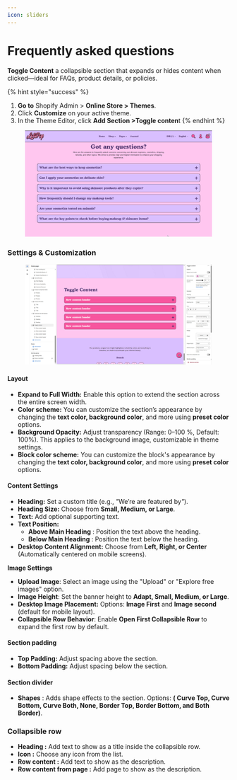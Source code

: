```yaml
---
icon: sliders
---
```


# Frequently asked questions

**Toggle Content** a collapsible section that expands or hides content when clicked—ideal for FAQs, product details, or policies.

{% hint style="success" %}
1. **Go to** Shopify Admin > **Online Store > Themes**.
2. Click **Customize** on your active theme.
3. In the Theme Editor, click **Add Section >Toggle conten**t
{% endhint %}

<figure><img src=".gitbook/assets/ToggleContent-01.jpg" alt=""><figcaption></figcaption></figure>

### **Settings & Customization**

<figure><img src=".gitbook/assets/ToggleContent-02.jpg" alt=""><figcaption></figcaption></figure>

#### **Layout** <a href="#layout" id="layout"></a>

* **Expand to Full Width:** Enable this option to extend the section across the entire screen width.
* **Color scheme:** You can customize the section’s appearance by changing the **text color, background color**, and more using **preset color** options.
* **Background Opacity:** Adjust transparency (Range: 0–100 %, Default: 100%). This applies to the background image, customizable in theme settings.
* **Block color scheme:** You can customize the block's appearance by changing the **text color, background color**, and more using **preset color** options.

#### **Content Settings**

* **Heading:** Set a custom title (e.g., _"_&#x57;e’re are featured b&#x79;_"_).
* **Heading Size:** Choose from **Small, Medium, or Large**.
* **Text:** Add optional supporting text.
* **Text Position:**
  * **Above Main Heading** : Position the text above the heading.
  * **Below Main Heading** : Position the text below the heading.
* **Desktop Content Alignment:** Choose from **Left, Right, or Center** (Automatically centered on mobile screens).

**Image Settings**

* **Upload Image**: Select an image using the "Upload" or "Explore free images" option.
* **Image Height**: Set the banner height to **Adapt, Small, Medium, or Large**.
* **Desktop Image Placement:** Options: **Image First** and **Image second** (default for mobile layout).
* **Collapsible Row Behavior**: Enable **Open First Collapsible Row** to expand the first row by default.

#### Section padding <a href="#section-padding" id="section-padding"></a>

* **Top Padding:** Adjust spacing above the section.
* **Bottom Padding:** Adjust spacing below the section.

#### Section divider

* **Shapes** : Adds shape effects to the section. Options: **( Curve Top, Curve Bottom, Curve Both, None, Border Top, Border Bottom, and Both Border)**.

### Collapsible row

* **Heading :** Add text to show as a title inside the collapsible row.
* **Icon :** Choose any icon from the list.
* **Row content :** Add text to show as the description.
* **Row content from page :** Add page to show as the description.

